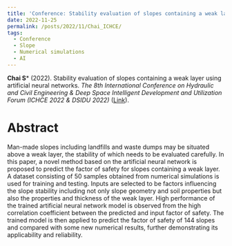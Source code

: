 ```yaml
---
title: 'Conference: Stability evaluation of slopes containing a weak layer using artificial neural networks'
date: 2022-11-25
permalink: /posts/2022/11/Chai_ICHCE/
tags:
  - Conference
  - Slope
  - Numerical simulations
  - AI
---
```



**Chai S*** (2022). Stability evaluation of slopes containing a weak layer using artificial neural networks. _The 8th International Conference on Hydraulic and Civil Engineering & Deep Space Intelligent Development and Utilization Forum (ICHCE 2022 & DSIDU 2022)_ ([Link](https://doi.org/10.1109/ICHCE57331.2022.10042656)).


Abstract
======
Man-made slopes including landfills and waste dumps may be situated above a weak layer, the stability of which needs to be evaluated carefully. In this paper, a novel method based on the artificial neural network is proposed to predict the factor of safety for slopes containing a weak layer. A dataset consisting of 50 samples obtained from numerical simulations is used for training and testing. Inputs are selected to be factors influencing the slope stability including not only slope geometry and soil properties but also the properties and thickness of the weak layer. High performance of the trained artificial neural network model is observed from the high correlation coefficient between the predicted and input factor of safety. The trained model is then applied to predict the factor of safety of 144 slopes and compared with some new numerical results, further demonstrating its applicability and reliability.

<!--<img src='/images/Conferences/Chai2023_GESS.jpg'>-->
